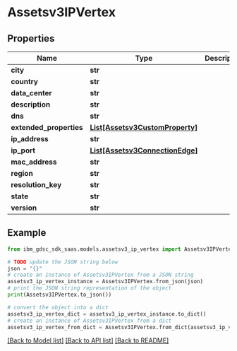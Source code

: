 # Assetsv3IPVertex


## Properties

Name | Type | Description | Notes
------------ | ------------- | ------------- | -------------
**city** | **str** |  | [optional] 
**country** | **str** |  | [optional] 
**data_center** | **str** |  | [optional] 
**description** | **str** |  | [optional] 
**dns** | **str** |  | [optional] 
**extended_properties** | [**List[Assetsv3CustomProperty]**](Assetsv3CustomProperty.md) |  | [optional] 
**ip_address** | **str** |  | [optional] 
**ip_port** | [**List[Assetsv3ConnectionEdge]**](Assetsv3ConnectionEdge.md) |  | [optional] 
**mac_address** | **str** |  | [optional] 
**region** | **str** |  | [optional] 
**resolution_key** | **str** |  | [optional] 
**state** | **str** |  | [optional] 
**version** | **str** |  | [optional] 

## Example

```python
from ibm_gdsc_sdk_saas.models.assetsv3_ip_vertex import Assetsv3IPVertex

# TODO update the JSON string below
json = "{}"
# create an instance of Assetsv3IPVertex from a JSON string
assetsv3_ip_vertex_instance = Assetsv3IPVertex.from_json(json)
# print the JSON string representation of the object
print(Assetsv3IPVertex.to_json())

# convert the object into a dict
assetsv3_ip_vertex_dict = assetsv3_ip_vertex_instance.to_dict()
# create an instance of Assetsv3IPVertex from a dict
assetsv3_ip_vertex_from_dict = Assetsv3IPVertex.from_dict(assetsv3_ip_vertex_dict)
```
[[Back to Model list]](../README.md#documentation-for-models) [[Back to API list]](../README.md#documentation-for-api-endpoints) [[Back to README]](../README.md)


